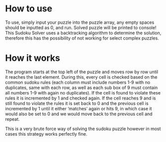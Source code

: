 # How to use

To use, simply input your puzzle into the puzzle array, any empty spaces should be inputted as 0, and
run. Solved puzzle will be printed to console! This Sudoku Solver uses a backtracking algorithm to
determine the solution, therefore this has the possibility of not working for select complex puzzles.

# How it works

The program starts at the top left of the puzzle and moves row by row until it reaches the last
element. During this, every cell is checked based on the common sudoku rules (each column must
include numbers 1-9 with no duplicates, same with each row, as well as each sub box of 9 must contain
all numbers 1-9 with again no duplicates). If the cell is found to violate these rules it is incremented by 1
and checked again. If the cell reaches 9 and is still found to violate the rules it is set back to 0 and the
previous cell is incremented by 1 until it either ‘matches’ again or hits 9, in which case it would also be
set to 0 and we would move back to the previous cell and repeat.

This is a very brute force way of solving the sudoku puzzle however in most cases this strategy
works perfectly fine.
